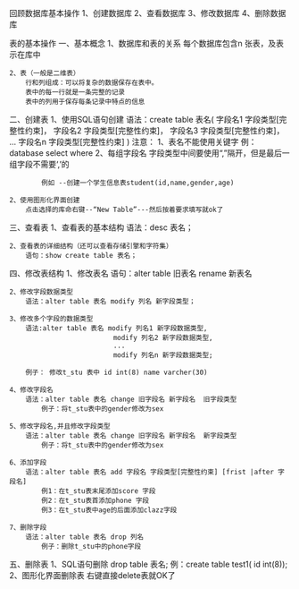 回顾数据库基本操作
	1、创建数据库
	2、查看数据库
	3、修改数据库
	4、删除数据库
	
表的基本操作
一、基本概念
	1、数据库和表的关系
		每个数据库包含n 张表，及表示在库中
	
	2、表（一般是二维表）
		行和列组成：可以将复杂的数据保存在表中。
		表中的每一行就是一条完整的记录
		表中的列用于保存每条记录中特点的信息
		
二、创建表
	1、使用SQL语句创建
		语法：create table 表名(
				字段名1 字段类型[完整性约束]，
				字段名2 字段类型[完整性约束]，
				字段名3 字段类型[完整性约束]，
				...
				字段名n 字段类型[完整性约束]
			)
		注意：	1、表名不能使用关键字 例：database select  where
				2、每组字段名 字段类型中间要使用“,”隔开，但是最后一组字段不需要‘,’的
				
			例如 --创建一个学生信息表student(id,name,gender,age)
			
	2、使用图形化界面创建
		点击选择的库命右键--“New Table”---然后按着要求填写就ok了

三、查看表
	1、查看表的基本结构
		语法：desc 表名；
		
	2、查看表的详细结构（还可以查看存储引擎和字符集）
		语句：show create table 表名；
		
四、修改表结构
	1、修改表名
		语句：alter table 旧表名 rename 新表名
		 
	2、修改字段数据类型
		语法：alter table 表名 modify 列名 新字段类型；
		
	3、修改多个字段的数据类型
		语法:alter table 表名 modify 列名1 新字段数据类型,
							  modify 列名2 新字段数据类型,
							  ...
							  modify 列名n 新字段数据类型;
		
		例子： 修改t_stu 表中 id int(8) name varcher(30)
	
	4、修改字段名
		语法：alter table 表名 change 旧字段名 新字段名  旧字段类型
			例子：将t_stu表中的gender修改为sex 
		
	5、修改字段名,并且修改字段类型	
		语法：alter table 表名 change 旧字段名 新字段名  新字段类型
			例子：将t_stu表中的gender修改为sex 
			
	6、添加字段
		语法：alter table 表名 add 字段名 字段类型[完整性约束] [frist |after 字段名]
			例1：在t_stu表末尾添加score 字段
			例2：在t_stu表首添加phone 字段
			例3：在t_stu表中age的后面添加clazz字段
			
	7、删除字段
		语法：alter table 表名 drop 列名
			例子：删除t_stu中的phone字段
			
五、删除表
	1、SQL语句删除
		drop table 表名;
			例：create table test1(
			id int(8));
	2、图形化界面删除表
		右键直接delete表就OK了